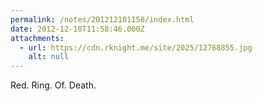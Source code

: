 ```yaml
---
permalink: /notes/201212101158/index.html
date: 2012-12-10T11:58:46.000Z
attachments:
  - url: https://cdn.rknight.me/site/2025/12768855.jpg
    alt: null
---
```


Red. Ring. Of. Death.
